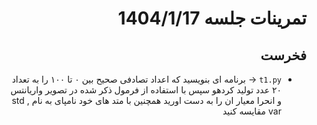 <div dir="rtl">

# تمرینات جلسه 1404/1/17



## فخرست
- `t1.py` →  برنامه ای بنویسید که اعداد تصادفی صحیح بین ۰ تا ۱۰۰ را به تعداد ۲۰ عدد تولید کردهو سپس با استفاده از فرمول ذکر شده در تصویر واریانتس و انحرا معیار ان را به دست اورید همچنین با متد های خود نامپای به نام std , var مقایسه کنید 
  

</div>
